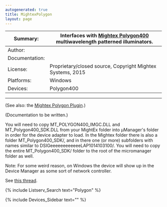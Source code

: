 ```yaml
---
autogenerated: true
title: MightexPolygon
layout: page
---
```


| Summary:       | Interfaces with [Mightex Polygon400](http://www.mightexsystems.com/family_info.php?cPath=245_243&categories_id=243) multiwavelength patterned illuminators. |
|----------------|-------------------------------------------------------------------------------------------------------------------------------------------------------------|
| Author:        |                                                                                                                                                             |
| Documentation: |                                                                                                                                                             |
| License:       | Proprietary/closed source, Copyright Mightex Systems, 2015                                                                                                  |
| Platforms:     | Windows                                                                                                                                                     |
| Devices:       | Polygon400                                                                                                                                                  |

------------------------------------------------------------------------

(See also: the [Mightex Polygon
Plugin](Mightex_Polygon_Plugin "wikilink").)

(Documentation to be written.)

You will need to copy MT\_POLYGON400\_IMGC.DLL and
MT\_Polygon400\_SDK.DLL from your MightEx folder into µManager's folder
in order for the device adapter to load. In the Mightex folder there is
also a folder MT\_Polygon400\_SDK/, and in there one (or more)
subfolders with names similar to DSIGeeeeeeeeeeeeLAP1014103100/. You
will need to copy the entire MT\_Polygon400\_SDK/ folder to the root of
the micromanager folder as well.

Note: For some weird reason, on Windows the device will show up in the
Device Manager as some sort of network controller.

See [this
thread](http://micro-manager.3463995.n2.nabble.com/MightEx-Polygon-device-can-t-install-td7585963.html#a7585978).

{% include Listserv_Search text="Polygon" %}

{% include Devices_Sidebar text="" %}
